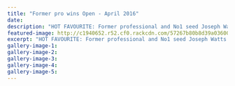 ```yaml
---
title: "Former pro wins Open - April 2016"
date: 
description: "HOT FAVOURITE: Former professional and No1 seed Joseph Watts (foreground) justified his favouritism with victory in the Wanganui Squash Men's Open at the weekend, Wanganui Chronicle article on 28/4/16"
featured-image: http://c1940652.r52.cf0.rackcdn.com/57267b80b8d39a036000094c/Ex-Joseph-Watts-wins-WU-Squash-Mens-Open-23.4.16-Chron-28.4.16.jpg
excerpt: "HOT FAVOURITE: Former professional and No1 seed Joseph Watts (former WHS student - foreground) justified his favouritism with victory in the Wanganui Squash Men's Open at the weekend."
gallery-image-1: 
gallery-image-2: 
gallery-image-3: 
gallery-image-4: 
gallery-image-5: 
---
```

